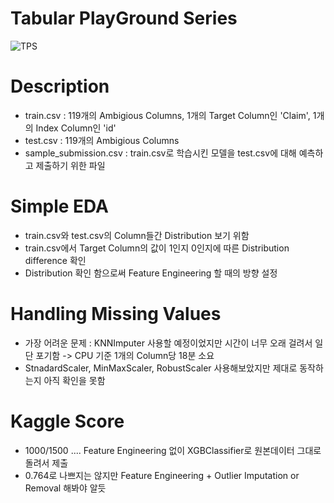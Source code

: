 # Tabular PlayGround Series 
![TPS](https://user-images.githubusercontent.com/69240893/133883210-e851c757-e7bf-43b4-8dbe-e404237945f6.PNG)

# Description
- train.csv : 119개의 Ambigious Columns, 1개의 Target Column인 'Claim', 1개의 Index Column인 'id'
- test.csv : 119개의 Ambigious Columns
- sample_submission.csv : train.csv로 학습시킨 모델을 test.csv에 대해 예측하고 제출하기 위한 파일

# Simple EDA
- train.csv와 test.csv의 Column들간 Distribution 보기 위함
- train.csv에서 Target Column의 값이 1인지 0인지에 따른 Distribution difference 확인
- Distribution 확인 함으로써 Feature Engineering 할 때의 방향 설정

# Handling Missing Values
- 가장 어려운 문제 : KNNImputer 사용할 예정이었지만 시간이 너무 오래 걸려서 일단 포기함
-> CPU 기준 1개의 Column당 18분 소요
- StnadardScaler, MinMaxScaler, RobustScaler 사용해보았지만 제대로 동작하는지 아직 확인을 못함

# Kaggle Score
- 1000/1500 .... Feature Engineering 없이 XGBClassifier로 원본데이터 그대로 돌려서 제출            
- 0.764로 나쁘지는 않지만 Feature Engineering + Outlier Imputation or Removal 해봐야 알듯
